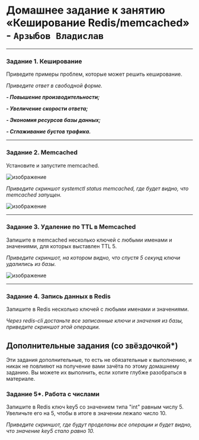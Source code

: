 # Домашнее задание к занятию «Кеширование Redis/memcached» - `Арзыбов Владислав`


---

### Задание 1. Кеширование 

Приведите примеры проблем, которые может решить кеширование. 

*Приведите ответ в свободной форме.*

***- Повышение производительности;***

***- Увеличение скорости ответа;***

***- Экономия ресурсов базы данных;***

***- Сглаживание бустов трафика.***

---

### Задание 2. Memcached

Установите и запустите memcached.

![изображение](https://github.com/user-attachments/assets/5ddbac2d-c741-4c96-8ff8-5902d64b12b2)

*Приведите скриншот systemctl status memcached, где будет видно, что memcached запущен.*

![изображение](https://github.com/user-attachments/assets/d69ed257-7839-4d00-872d-a7e449d5f987)


---

### Задание 3. Удаление по TTL в Memcached

Запишите в memcached несколько ключей с любыми именами и значениями, для которых выставлен TTL 5. 

*Приведите скриншот, на котором видно, что спустя 5 секунд ключи удалились из базы.*

![изображение](https://github.com/user-attachments/assets/fc17288d-0436-411e-a5cd-f7d138409ec4)


---

### Задание 4. Запись данных в Redis

Запишите в Redis несколько ключей с любыми именами и значениями. 

*Через redis-cli достаньте все записанные ключи и значения из базы, приведите скриншот этой операции.*


## Дополнительные задания (со звёздочкой*)
Эти задания дополнительные, то есть не обязательные к выполнению, и никак не повлияют на получение вами зачёта по этому домашнему заданию. Вы можете их выполнить, если хотите глубже разобраться в материале.

### Задание 5*. Работа с числами 

Запишите в Redis ключ key5 со значением типа "int" равным числу 5. Увеличьте его на 5, чтобы в итоге в значении лежало число 10.  

*Приведите скриншот, где будут проделаны все операции и будет видно, что значение key5 стало равно 10.*
